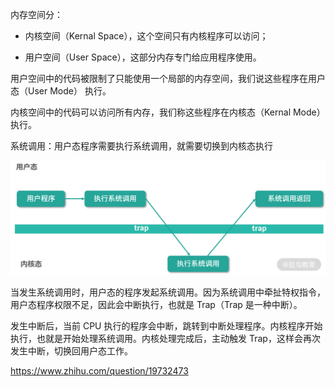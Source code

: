 内存空间分：

- 内核空间（Kernal Space），这个空间只有内核程序可以访问；

- 用户空间（User Space），这部分内存专门给应用程序使用。

用户空间中的代码被限制了只能使用一个局部的内存空间，我们说这些程序在用户态（User Mode） 执行。

内核空间中的代码可以访问所有内存，我们称这些程序在内核态（Kernal Mode） 执行。



系统调用：用户态程序需要执行系统调用，就需要切换到内核态执行

<img src="./images/CgqCHl-Sm3mAG_x-AAC5MxhOcCc621.png" alt="Lark20201023-165439.png" style="zoom: 50%;" />

当发生系统调用时，用户态的程序发起系统调用。因为系统调用中牵扯特权指令，用户态程序权限不足，因此会中断执行，也就是 Trap（Trap 是一种中断）。

发生中断后，当前 CPU 执行的程序会中断，跳转到中断处理程序。内核程序开始执行，也就是开始处理系统调用。内核处理完成后，主动触发 Trap，这样会再次发生中断，切换回用户态工作。





https://www.zhihu.com/question/19732473